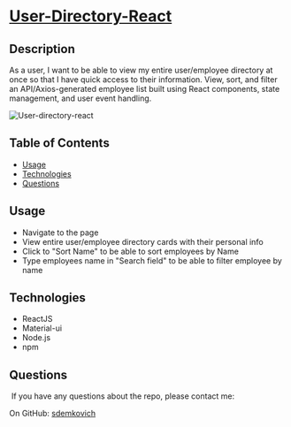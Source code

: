 # [User-Directory-React](https://sdemkovich.github.io/User-Directory-React/)

## Description 

As a user, I want to be able to view my entire user/employee directory at once so that I have quick access to their information. View, sort, and filter an API/Axios-generated employee list built using React components, state management, and user event handling.

![User-directory-react](https://user-images.githubusercontent.com/61451081/90950471-94773b00-e406-11ea-80f9-0c0778cf8404.gif)


## Table of Contents
* [Usage](#usage)
* [Technologies](#technologies)
* [Questions](#questions)

## Usage
* Navigate to the page
* View entire user/employee directory cards with their personal info
* Click to "Sort Name" to be able to sort employees by Name
* Type employees name in "Search field" to be able to filter employee by name 

## Technologies
* ReactJS
* Material-ui
* Node.js
* npm


## Questions
​
If you have any questions about the repo, please contact me:

On GitHub: [sdemkovich](https://github.com/sdemkovich) 

